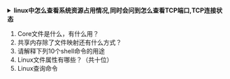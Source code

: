 <details>
 <summary><b>linux中怎么查看系统资源占用情况,同时会问到怎么查看TCP端口,TCP连接状态</b></summary>

top         //可能会问得更深,比如显示出来有哪些信息、你关心哪些信息、查看某个进程等
iostat      //磁盘cpu
free        //内存剩余
df          //磁盘使用情况
du          //文件占用信息

ps              //查看进程信息
netstat -anptol //查看端口占用情况,参数细节建议查文档,小心被问倒

</details>


1. Core文件是什么，有什么用？
2. 共享内存除了文件映射还有什么方式？
3. 请解释下列10个shell命令的用途
4. Linux文件属性有哪些？（共十位）
5. Linux查询命令